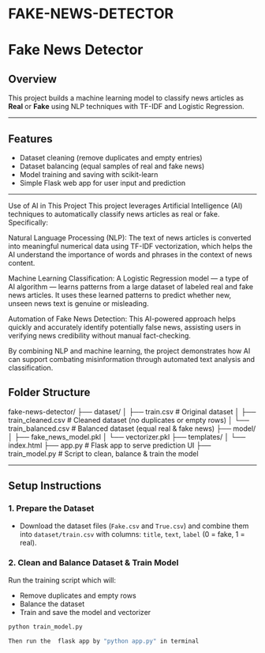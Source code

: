 # FAKE-NEWS-DETECTOR

# Fake News Detector

## Overview
This project builds a machine learning model to classify news articles as **Real** or **Fake** using NLP techniques with TF-IDF and Logistic Regression.

---

## Features
- Dataset cleaning (remove duplicates and empty entries)
- Dataset balancing (equal samples of real and fake news)
- Model training and saving with scikit-learn
- Simple Flask web app for user input and prediction

---

Use of AI in This Project
This project leverages Artificial Intelligence (AI) techniques to automatically classify news articles as real or fake. Specifically:

Natural Language Processing (NLP): The text of news articles is converted into meaningful numerical data using TF-IDF vectorization, which helps the AI understand the importance of words and phrases in the context of news content.

Machine Learning Classification: A Logistic Regression model — a type of AI algorithm — learns patterns from a large dataset of labeled real and fake news articles. It uses these learned patterns to predict whether new, unseen news text is genuine or misleading.

Automation of Fake News Detection: This AI-powered approach helps quickly and accurately identify potentially false news, assisting users in verifying news credibility without manual fact-checking.

By combining NLP and machine learning, the project demonstrates how AI can support combating misinformation through automated text analysis and classification.

## Folder Structure
fake-news-detector/
├── dataset/
│ ├── train.csv # Original dataset
│ ├── train_cleaned.csv # Cleaned dataset (no duplicates or empty rows)
│ └── train_balanced.csv # Balanced dataset (equal real & fake news)
├── model/
│ ├── fake_news_model.pkl
│ └── vectorizer.pkl
├── templates/
│ └── index.html
├── app.py # Flask app to serve prediction UI
├── train_model.py # Script to clean, balance & train the model


---

## Setup Instructions

### 1. Prepare the Dataset
- Download the dataset files (`Fake.csv` and `True.csv`) and combine them into `dataset/train.csv` with columns: `title`, `text`, `label` (0 = fake, 1 = real).

### 2. Clean and Balance Dataset & Train Model
Run the training script which will:
- Remove duplicates and empty rows
- Balance the dataset
- Train and save the model and vectorizer

```bash
python train_model.py

Then run the  flask app by "python app.py" in terminal
